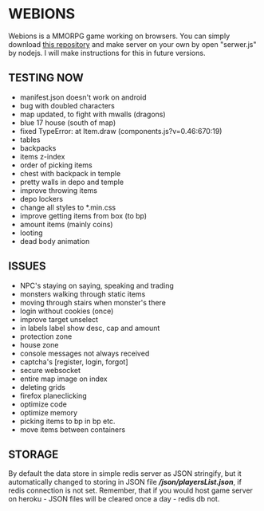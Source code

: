 # WEBIONS
  Webions is a MMORPG game working on browsers. 
  You can simply download [this repository](https://github.com/apietryga/webions2) and make server on your own by open "serwer.js" by nodejs. I will make instructions for this in future versions.

## TESTING NOW
  - manifest.json doesn't work on android
  - bug with doubled characters
  - map updated, to fight with mwalls (dragons)
  - blue 17 house (south of map)
  - fixed TypeError: at Item.draw (components.js?v=0.46:670:19)
  - tables
  - backpacks
  - items z-index
  - order of picking items
  - chest with backpack in temple
  - pretty walls in depo and temple
  - improve throwing items
  - depo lockers
  - change all styles to *.min.css
  - improve getting items from box (to bp)
  - amount items (mainly coins)
  - looting
  - dead body animation

## ISSUES
  - NPC's staying on saying, speaking and trading
  - monsters walking through static items 
  - moving through stairs when monster's there
  - login without cookies (once)
  - improve target unselect
  - in labels label show desc, cap and amount
  - protection zone
  - house zone
  - console messages not always received 
  - captcha's [register, login, forgot]
  - secure websocket
  - entire map image on index
  - deleting grids
  - firefox planeclicking
  - optimize code
  - optimize memory
  - picking items to bp in bp etc.
  - move items between containers

## STORAGE
  By default the data store in simple redis server as JSON stringify, but it automatically changed to storing in JSON file ***/json/playersList.json***, if redis connection is not set.
  Remember, that if you would host game server on heroku - JSON files will be cleared once a day - redis db not. 